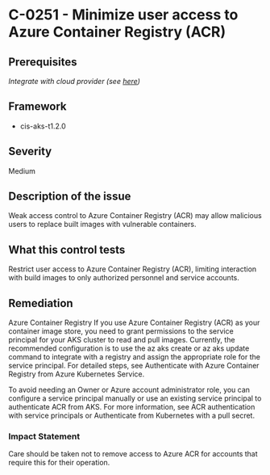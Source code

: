# C-0251 - Minimize user access to Azure Container Registry (ACR)

## Prerequisites
 *Integrate with cloud provider (see [here](https://hub.armosec.io/docs/kubescape-integration-with-cloud-providers))*
 
## Framework
* cis-aks-t1.2.0
 
## Severity
Medium

## Description of the issue
Weak access control to Azure Container Registry (ACR) may allow malicious users to replace built images with vulnerable containers.
 
## What this control tests 
Restrict user access to Azure Container Registry (ACR), limiting interaction with build images to only authorized personnel and service accounts.
 
## Remediation
Azure Container Registry
If you use Azure Container Registry (ACR) as your container image store, you need to grant permissions to the service principal for your AKS cluster to read and pull images. Currently, the recommended configuration is to use the az aks create or az aks update command to integrate with a registry and assign the appropriate role for the service principal. For detailed steps, see Authenticate with Azure Container Registry from Azure Kubernetes Service.

 To avoid needing an Owner or Azure account administrator role, you can configure a service principal manually or use an existing service principal to authenticate ACR from AKS. For more information, see ACR authentication with service principals or Authenticate from Kubernetes with a pull secret.
 
### Impact Statement
Care should be taken not to remove access to Azure ACR for accounts that require this for their operation.
 
